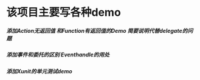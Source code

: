 # 该项目主要写各种demo
##### 添加Action无返回值 和Function有返回值的Demo  简要说明代替delegate的问题
##### 添加事件和委托的区别 Eventhandle的用处
##### 添加Xunit的单元测试demo

